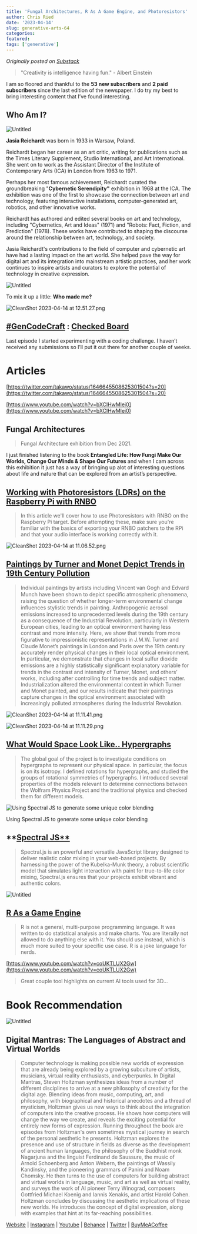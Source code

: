 ```yaml
---
title: 'Fungal Architectures, R As A Game Engine, and Photoresistors'
author: Chris Ried
date: '2023-04-14'
slug: generative-arts-64
categories: 
featured: 
tags: ['generative']
---
```


_Originally posted on [Substack](https://generative.substack.com/p/fungal-architectures-r-as-a-game)_


> "Creativity is intelligence having fun." - Albert Einstein
> 

I am so floored and thankful to the **53 new subscribers** and **2 paid subscribers** since the last edition of the newspaper. I do try my best to bring interesting content that I’ve found interesting. 

## Who Am I?

![Untitled](Untitled.png)

**Jasia Reichardt** was born in 1933 in Warsaw, Poland. 

Reichardt began her career as an art critic, writing for publications such as the Times Literary Supplement, Studio International, and Art International. She went on to work as the Assistant Director of the Institute of Contemporary Arts (ICA) in London from 1963 to 1971.

 Perhaps her most famous achievement, Reichardt curated the groundbreaking "**Cybernetic Serendipity"** exhibition in 1968 at the ICA. The exhibition was one of the first to showcase the connection between art and technology, featuring interactive installations, computer-generated art, robotics, and other innovative works.

Reichardt has authored and edited several books on art and technology, including "Cybernetics, Art and Ideas" (1971) and "Robots: Fact, Fiction, and Prediction" (1978). These works have contributed to shaping the discourse around the relationship between art, technology, and society.

Jasia Reichardt's contributions to the field of computer and cybernetic art have had a lasting impact on the art world. She helped pave the way for digital art and its integration into mainstream artistic practices, and her work continues to inspire artists and curators to explore the potential of technology in creative expression.

![Untitled](Untitled%201.png)

To mix it up a little: **Who made me?** 

![CleanShot 2023-04-14 at 12.51.27.png](CleanShot_2023-04-14_at_12.51.27.png)

## [#GenCodeCraft](https://openprocessing.org/curation/84089) : [Checked Board](https://generative.substack.com/p/spinning-flips-3d-ceramics-and-genartcraft)

Last episode I started experimenting with a coding challenge. I haven’t received any submissions so I’ll put it out there for another couple of weeks. 

# Articles

[https://twitter.com/takawo/status/1646645508625301504?s=20](https://twitter.com/takawo/status/1646645508625301504?s=20)

[https://www.youtube.com/watch?v=bXClHwMlei0](https://www.youtube.com/watch?v=bXClHwMlei0)

## Fungal Architectures

> Fungal Architecture exhibition from Dec 2021.
> 

I just finished listening to the book ****Entangled Life: How Fungi Make Our Worlds, Change Our Minds & Shape Our Futures**** and when I cam across this exhibition it just has a way of bringing up alot of interesting questions about life and nature that can be explored from an artist’s perspective. 

## ****[Working with Photoresistors (LDRs) on the Raspberry Pi with RNBO](https://rnbo.cycling74.com/learn/working-with-photoresistors-ldrs-on-the-raspberry-pi-with-rnbo)****

> In this article we'll cover how to use Photoresistors with RNBO on the Raspberry Pi target. Before attempting these, make sure you're familiar with the basics of exporting your RNBO patchers to the RPi and that your audio interface is working correctly with it.
> 

![CleanShot 2023-04-14 at 11.06.52.png](CleanShot_2023-04-14_at_11.06.52.png)

## [Paintings by Turner and Monet Depict Trends in 19th Century Pollution](https://fermatslibrary.com/s/paintings-by-turner-and-monet-depict-trends-in-19th-century-air-pollution)

> Individual paintings by artists including Vincent van Gogh and Edvard Munch
have been shown to depict speciﬁc atmospheric phenomena, raising the question
of whether longer-term environmental change inﬂuences stylistic trends in painting.
Anthropogenic aerosol emissions increased to unprecedented levels during the 19th
century as a consequence of the Industrial Revolution, particularly in Western European
cities, leading to an optical environment having less contrast and more intensity.
Here, we show that trends from more ﬁgurative to impressionistic representations in
J.M.W. Turner and Claude Monet’s paintings in London and Paris over the 19th
century accurately render physical changes in their local optical environment. In
particular, we demonstrate that changes in local sulfur dioxide emissions are a highly
statistically signiﬁcant explanatory variable for trends in the contrast and intensity of
Turner, Monet, and others’ works, including after controlling for time trends and
subject matter. Industrialization altered the environmental context in which Turner
and Monet painted, and our results indicate that their paintings capture changes in
the optical environment associated with increasingly polluted atmospheres during the
Industrial Revolution.
> 

![CleanShot 2023-04-14 at 11.11.41.png](CleanShot_2023-04-14_at_11.11.41.png)

![CleanShot 2023-04-14 at 11.11.29.png](CleanShot_2023-04-14_at_11.11.29.png)

## **[What Would Space Look Like.. Hypergraphs](https://community.wolfram.com/groups/-/m/t/2777621)**

> The global goal of the project is to investigate conditions on hypergraphs to represent our physical space. In particular, the focus is on its isotropy. I defined rotations for hypergraphs, and studied the groups of rotational symmetries of hypergraphs. I introduced several properties of the models relevant to determine connections between the Wolfram Physics Project and the traditional physics and checked them for different models.
> 

![Using Spectral JS to generate some unique color blending ](0xb2a079bc4b86f4bf8219f7835774513a688a64542463b43d4444565c0d2a2f86.png)

Using Spectral JS to generate some unique color blending 

## **[Spectral JS**](https://github.com/rvanwijnen/spectral.js)

> Spectral.js is an powerful and versatile JavaScript library designed to deliver realistic color mixing in your web-based projects. By harnessing the power of the Kubelka-Munk theory, a robust scientific model that simulates light interaction with paint for true-to-life color mixing, Spectral.js ensures that your projects exhibit vibrant and authentic colors.
> 

![Untitled](Untitled%202.png)

## [R As a Game Engine](https://www.rostrum.blog/2023/04/02/splendid-r-games/)

> R is not a general, multi-purpose programming language. It was written to do statistical analysis and make charts. You are literally not allowed to do anything else with it. You should use <LANGUAGE> instead, which is much more suited to your specific use case. R is a joke language for nerds.
> 

[https://www.youtube.com/watch?v=coUKTLUX2Gw](https://www.youtube.com/watch?v=coUKTLUX2Gw)

> 
> 

> Great couple tool highlights on current AI tools used for 3D…
> 

# Book Recommendation

![Untitled](Untitled%203.png)

## Digital Mantras: The Languages of Abstract and Virtual Worlds

> Computer technology is making possible new worlds of expression that are already being explored by a growing subculture of artists, musicians, virtual reality enthusiasts, and cyberpunks. In Digital Mantras, Steven Holtzman synthesizes ideas from a number of different disciplines to arrive at a new philosophy of creativity for the digital age. Blending ideas from music, computing, art, and philosophy, with biographical and historical anecdotes and a thread of mysticism, Holtzman gives us new ways to think about the integration of computers into the creative process. He shows how computers will change the way we create, and reveals the exciting potential for entirely new forms of expression. Running throughout the book are episodes from Holtzman's own sometimes mystical journey in search of the personal aesthetic he presents. Holtzman explores the presence and use of structure in fields as diverse as the development of ancient human languages, the philosophy of the Buddhist monk Nagarjuna and the linguist Ferdinand de Saussure, the music of Arnold Schoenberg and Anton Webern, the paintings of Wassily Kandinsky, and the pioneering grammars of Panini and Noam Chomsky. He then turns to the use of computers for building abstract and virtual worlds in language, music, and art as well as virtual reality, and surveys the work of AI pioneer Terry Winograd, composers Gottfried Michael Koenig and Iannis Xenakis, and artist Harold Cohen. Holtzman concludes by discussing the aesthetic implications of these new worlds. He introduces the concept of digital expression, along with examples that hint at its far-reaching possibilities.
> 

[Website](https://www.generativecollective.com/) |  [Instagram](https://www.instagram.com/generate.collective/) | [Youtube](https://www.youtube.com/channel/UCBOYyqA-mqyoTSJ8pO9sQiA) | [Behance](https://www.behance.net/generatecoll) | [Twitter](https://twitter.com/generatecoll) | [BuyMeACoffee](https://www.buymeacoffee.com/generatecoll)